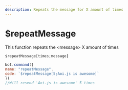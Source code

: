 ```yaml
---
description: Repeats the message for X amount of times
---
```


# $repeatMessage

This function repeats the \<message> X amount of times

```javascript
$repeatMessage[times;message]
```

```javascript
bot.command({
name: "repeatMessage",
code: `$repeatMessage[5;Aoi.js is awesome]`
})
//Will resend 'Aoi.js is awesome' 5 times
```
